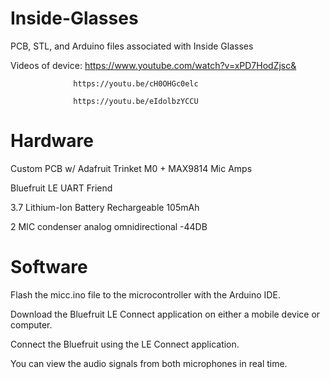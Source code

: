 # Inside-Glasses
PCB, STL, and Arduino files associated with Inside Glasses


Videos of device: https://www.youtube.com/watch?v=xPD7HodZjsc&

                  https://youtu.be/cH0OHGc0elc
                  
                  https://youtu.be/eIdolbzYCCU

# Hardware

Custom PCB w/ Adafruit Trinket M0 + MAX9814 Mic Amps

Bluefruit LE UART Friend

3.7 Lithium-Ion Battery Rechargeable 105mAh

2 MIC condenser analog omnidirectional -44DB


# Software

Flash the micc.ino file to the microcontroller with the Arduino IDE.

Download the Bluefruit LE Connect application on either a mobile device or computer.

Connect the Bluefruit using the LE Connect application.

You can view the audio signals from both microphones in real time.
